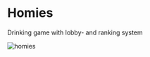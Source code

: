 # Homies

Drinking game with lobby- and ranking system

![homies](https://user-images.githubusercontent.com/77444050/132192799-db708f81-ab24-42f9-a53a-cdc538a4994b.png)
